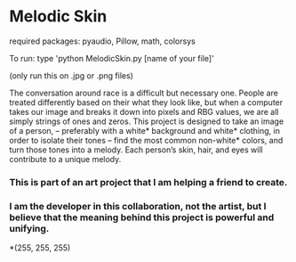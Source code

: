 # Melodic Skin

required packages: pyaudio, Pillow, math, colorsys

To run: type 'python MelodicSkin.py [name of your file]'

(only run this on .jpg or .png files)

The conversation around race is a difficult but necessary one. People are treated differently based on their what they look like, but when a computer takes our image and breaks it down into pixels and RBG values, we are all simply strings of ones and zeros.
This project is designed to take an image of a person, – preferably with a white* background and white* clothing, in order to isolate their tones – find the most common non-white* colors, and turn those tones into a melody. Each person’s skin, hair, and eyes will contribute to a unique melody.

### This is part of an art project that I am helping a friend to create. 
### I am the developer in this collaboration, not the artist, but I believe that the meaning behind this project is powerful and unifying.


*(255, 255, 255)